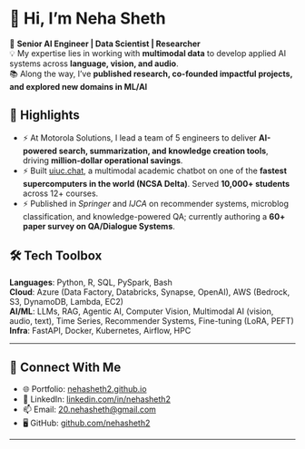 # 👋 Hi, I’m Neha Sheth  

🚀 **Senior AI Engineer | Data Scientist | Researcher**  
💡 My expertise lies in working with **multimodal data** to develop applied AI systems across **language, vision, and audio**.  
📚 Along the way, I’ve **published research, co-founded impactful projects, and explored new domains in ML/AI**

## 🌟 Highlights  

- ⚡ At Motorola Solutions, I lead a team of 5 engineers to deliver **AI-powered search, summarization, and knowledge creation tools**, driving **million-dollar operational savings**.  
- ⚡ Built [uiuc.chat](https://uiuc.chat), a multimodal academic chatbot on one of the **fastest supercomputers in the world (NCSA Delta)**. Served **10,000+ students** across 12+ courses.  
- ⚡ Published in *Springer* and *IJCA* on recommender systems, microblog classification, and knowledge-powered QA; currently authoring a **60+ paper survey on QA/Dialogue Systems**.  

## 🛠️ Tech Toolbox  

**Languages**: Python, R, SQL, PySpark, Bash  
**Cloud**: Azure (Data Factory, Databricks, Synapse, OpenAI), AWS (Bedrock, S3, DynamoDB, Lambda, EC2)  
**AI/ML**: LLMs, RAG, Agentic AI, Computer Vision, Multimodal AI (vision, audio, text), Time Series, Recommender Systems, Fine-tuning (LoRA, PEFT)  
**Infra**: FastAPI, Docker, Kubernetes, Airflow, HPC   
 
---

## 🔗 Connect With Me  

- 🌐 Portfolio: [nehasheth2.github.io](https://nehasheth2.github.io/)  
- 💼 LinkedIn: [linkedin.com/in/nehasheth2](https://www.linkedin.com/in/nehasheth2/)  
- 📫 Email: 20.nehasheth@gmail.com  
- 🖥️ GitHub: [github.com/nehasheth2](https://github.com/nehasheth2)  

---

